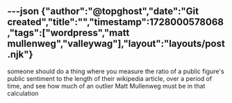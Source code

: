 ---json
{"author":"@topghost","date":"Git created","title":"","timestamp":1728000578068,"tags":["wordpress","matt mullenweg","valleywag"],"layout":"layouts/post.njk"}
---
someone should do a thing where you measure the ratio of a public figure&#x27;s public sentiment to the length of their wikipedia article, over a period of time, and see how much of an outlier Matt Mullenweg must be in that calculation
